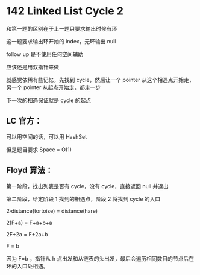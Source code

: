 # 142 Linked List Cycle 2
和第一题的区别在于上一题只要求输出时候有环

这一题要求输出环开始的 index，无环输出 null

follow up 是不使用任何空间辅助

应该还是用双指针来做

就感觉依稀有些记忆，先找到 cycle，然后让一个 pointer 从这个相遇点开始走，另一个 pointer 从起点开始走，都走一步

下一次的相遇保证就是 cycle 的起点

## LC 官方：
可以用空间的话，可以用 HashSet

但是题目要求 Space = O(1)

## Floyd 算法：
第一阶段，找出列表是否有 cycle，没有 cycle，直接返回 null 并退出

第二阶段，给定阶段 1 找到的相遇点，阶段 2 将找到 cycle 的入口

2⋅distance(tortoise) = distance(hare)

2(F+a) = F+a+b+a

2F+2a = F+2a+b

F = b 

因为 F=b ，指针从 h 点出发和从链表的头出发，最后会遍历相同数目的节点后在环的入口处相遇。
